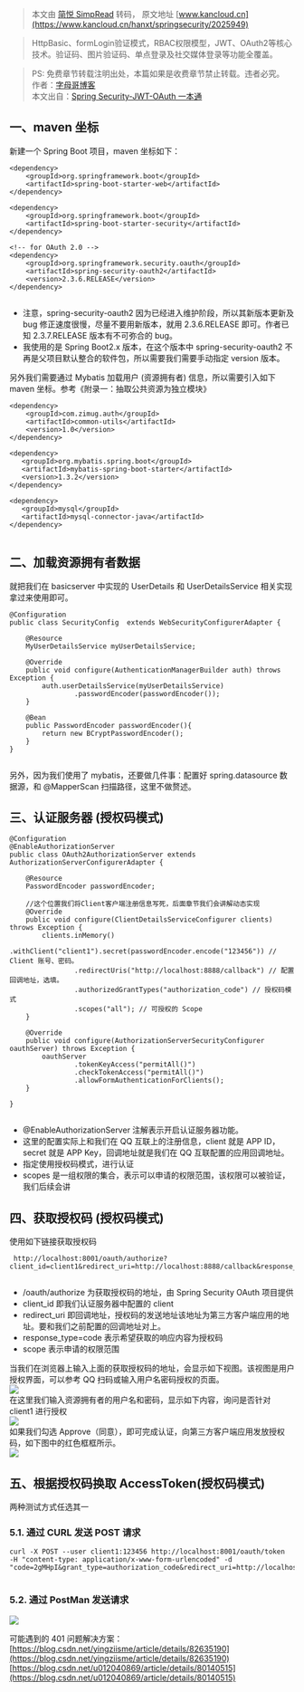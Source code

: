 > 本文由 [简悦 SimpRead](http://ksria.com/simpread/) 转码， 原文地址 [www.kancloud.cn](https://www.kancloud.cn/hanxt/springsecurity/2025949)

> HttpBasic、formLogin验证模式，RBAC权限模型，JWT、OAuth2等核心技术。验证码、图片验证码、单点登录及社交媒体登录等功能全覆盖。

> PS: 免费章节转载注明出处，本篇如果是收费章节禁止转载。违者必究。  
> 作者：[字母哥博客](http://www.zimug.com)  
> 本文出自：[Spring Security-JWT-OAuth 一本通](http://springboot.zimug.com)

一、maven 坐标
----------

新建一个 Spring Boot 项目，maven 坐标如下：

```
<dependency>
    <groupId>org.springframework.boot</groupId>
    <artifactId>spring-boot-starter-web</artifactId>
</dependency>

<dependency>
    <groupId>org.springframework.boot</groupId>
    <artifactId>spring-boot-starter-security</artifactId>
</dependency>

<!-- for OAuth 2.0 -->
<dependency>
    <groupId>org.springframework.security.oauth</groupId>
    <artifactId>spring-security-oauth2</artifactId>
    <version>2.3.6.RELEASE</version>
</dependency>


```

*   注意，spring-security-oauth2 因为已经进入维护阶段，所以其新版本更新及 bug 修正速度很慢，尽量不要用新版本，就用 2.3.6.RELEASE 即可。作者已知 2.3.7.RELEASE 版本有不可弥合的 bug。
*   我使用的是 Spring Boot2.x 版本，在这个版本中 spring-security-oauth2 不再是父项目默认整合的软件包，所以需要我们需要手动指定 version 版本。

另外我们需要通过 Mybatis 加载用户 (资源拥有者) 信息，所以需要引入如下 maven 坐标。参考《附录一：抽取公共资源为独立模块》

```
<dependency>
    <groupId>com.zimug.auth</groupId>
    <artifactId>common-utils</artifactId>
    <version>1.0</version>
</dependency>

<dependency>
   <groupId>org.mybatis.spring.boot</groupId>
   <artifactId>mybatis-spring-boot-starter</artifactId>
   <version>1.3.2</version>
</dependency>

<dependency>
   <groupId>mysql</groupId>
   <artifactId>mysql-connector-java</artifactId>
</dependency>


```

二、加载资源拥有者数据
-----------

就把我们在 basicserver 中实现的 UserDetails 和 UserDetailsService 相关实现拿过来使用即可。

```
@Configuration
public class SecurityConfig  extends WebSecurityConfigurerAdapter {

    @Resource
    MyUserDetailsService myUserDetailsService;

    @Override
    public void configure(AuthenticationManagerBuilder auth) throws Exception {
        auth.userDetailsService(myUserDetailsService)
                .passwordEncoder(passwordEncoder());
    }

    @Bean
    public PasswordEncoder passwordEncoder(){
        return new BCryptPasswordEncoder();
    }
}


```

另外，因为我们使用了 mybatis，还要做几件事：配置好 spring.datasource 数据源，和 @MapperScan 扫描路径，这里不做赘述。

三、认证服务器 (授权码模式)
---------------

```
@Configuration
@EnableAuthorizationServer
public class OAuth2AuthorizationServer extends AuthorizationServerConfigurerAdapter {

    @Resource
    PasswordEncoder passwordEncoder;

    //这个位置我们将Client客户端注册信息写死，后面章节我们会讲解动态实现
    @Override
    public void configure(ClientDetailsServiceConfigurer clients) throws Exception {
        clients.inMemory()
                .withClient("client1").secret(passwordEncoder.encode("123456")) // Client 账号、密码。
                .redirectUris("http://localhost:8888/callback") // 配置回调地址，选填。
                .authorizedGrantTypes("authorization_code") // 授权码模式
                .scopes("all"); // 可授权的 Scope
    }

    @Override
    public void configure(AuthorizationServerSecurityConfigurer oauthServer) throws Exception {
        oauthServer
                .tokenKeyAccess("permitAll()")
                .checkTokenAccess("permitAll()")
                .allowFormAuthenticationForClients();
    }

}


```

*   @EnableAuthorizationServer 注解表示开启认证服务器功能。
*   这里的配置实际上和我们在 QQ 互联上的注册信息，client 就是 APP ID，secret 就是 APP Key，回调地址就是我们在 QQ 互联配置的应用回调地址。
*   指定使用授权码模式，进行认证
*   scopes 是一组权限的集合，表示可以申请的权限范围，该权限可以被验证，我们后续会讲

四、获取授权码 (授权码模式)
---------------

使用如下链接获取授权码

```
 http://localhost:8001/oauth/authorize?client_id=client1&redirect_uri=http://localhost:8888/callback&response_type=code&scope=all


```

*   /oauth/authorize 为获取授权码的地址，由 Spring Security OAuth 项目提供
*   client_id 即我们认证服务器中配置的 client
*   redirect_uri 即回调地址，授权码的发送地址该地址为第三方客户端应用的地址。要和我们之前配置的回调地址对上。
*   response_type=code 表示希望获取的响应内容为授权码
*   scope 表示申请的权限范围

当我们在浏览器上输入上面的获取授权码的地址，会显示如下视图。该视图是用户授权界面，可以参考 QQ 扫码或输入用户名密码授权的页面。  
![](https://img.kancloud.cn/0f/93/0f93adee051bc56cc1598b56940b76cf_591x407.png)  
在这里我们输入资源拥有者的用户名和密码，显示如下内容，询问是否针对 client1 进行授权  
![](https://img.kancloud.cn/5f/6e/5f6e46dfd1dd358e7c013780953e2171_626x222.png)  
如果我们勾选 Approve（同意），即可完成认证，向第三方客户端应用发放授权码，如下图中的红色框框所示。  
![](https://img.kancloud.cn/92/42/924250babc9eb53c1e5c44ae60ca157f_425x97.png)

五、根据授权码换取 AccessToken(授权码模式)
----------------------------

两种测试方式任选其一

### 5.1. 通过 CURL 发送 POST 请求

```
curl -X POST --user client1:123456 http://localhost:8001/oauth/token  -H "content-type: application/x-www-form-urlencoded" -d "code=2gMHpI&grant_type=authorization_code&redirect_uri=http://localhost:8888/callback&scope=all"


```

### 5.2. 通过 PostMan 发送请求

![](https://img.kancloud.cn/42/04/42044bf18075d233b94fcd3b2ad8564b_1589x634.png)

可能遇到的 401 问题解决方案：  
[https://blog.csdn.net/yingziisme/article/details/82635190](https://blog.csdn.net/yingziisme/article/details/82635190)  
[https://blog.csdn.net/u012040869/article/details/80140515](https://blog.csdn.net/u012040869/article/details/80140515)
